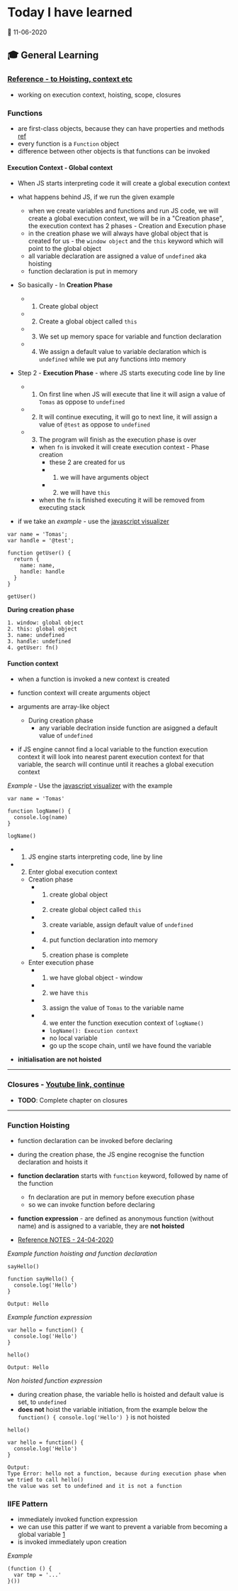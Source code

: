 # Today I have learned

:calendar: 11-06-2020

## :mortar_board: General Learning

### [Reference - to Hoisting, context etc](../23-04-2020/NOTES.md)

- working on execution context, hoisting, scope, closures

### Functions

- are first-class objects, because they can have properties and methods [ref](https://developer.mozilla.org/en-US/docs/Web/JavaScript/Reference/Functions)
- every function is a `Function` object
- difference between other objects is that functions can be invoked

#### Execution Context - Global context

- When JS starts interpreting code it will create a global execution context
- what happens behind JS, if we run the given example
  - when we create variables and functions and run JS code, we will create a global execution context,
  we will be in a "Creation phase", the execution context has 2 phases - Creation and Execution phase
  - in the creation phase we will always have global object that is created for us - the `window object` and the `this` keyword which will point to the global object
  - all variable declaration are assigned a value of `undefined` aka hoisting
  - function declaration is put in memory

- So basically - In **Creation Phase**
  - 1. Create global object
  - 2. Create a global object called `this`
  - 3. We set up memory space for variable and function declaration
  - 4. We assign a default value to variable declaration which is `undefined` while we put any functions into memory

- Step 2 - **Execution Phase** - where JS starts executing code line by line
  - 1. On first line when JS will execute that line it will asign a value of `Tomas` as oppose to `undefined`
  - 2. It will continue executing, it will go to next line, it will assign a value of `@test` as oppose to `undefined`
  - 3. The program will finish as the execution phase is over

    - when `fn` is invoked it will create execution context - Phase creation
      - these 2 are created for us
      - 1. we will have arguments object
      - 2. we will have `this`
    - when the `fn` is finished executing it will be removed from executing stack

- if we take an _example_ - use the [javascript visualizer](https://tylermcginnis.com/javascript-visualizer/)

```
var name = 'Tomas';
var handle = '@test';

function getUser() {
  return {
    name: name,
    handle: handle
  }
}

getUser()
```

**During creation phase**

```
1. window: global object
2. this: global object
3. name: undefined
3. handle: undefined
4. getUser: fn()
```

#### Function context
- when a function is invoked a new context is created
- function context will create arguments object
- arguments are array-like object

  - During creation phase
    - any variable declration inside function are asiggned a default value of `undefined`

- if JS engine cannot find a local variable to the function execution context it will look into nearest parent execution context for that variable, the search will continue until it reaches a global execution context

_Example_ - Use the [javascript visualizer](https://tylermcginnis.com/javascript-visualizer/) with the example

```
var name = 'Tomas'

function logName() {
  console.log(name)
}

logName()
```

- 1. JS engine starts interpreting code, line by line
- 2. Enter global execution context
  - Creation phase
    - 1. create global object
    - 2. create global object called `this`
    - 3. create variable, assign default value of `undefined`
    - 4. put function declaration into memory
    - 5. creation phase is complete
  - Enter execution phase
    - 1. we have global object - window
    - 2. we have `this`
    - 3. assign the value of `Tomas` to the variable name
    - 4. we enter the function execution context of `logName()`
      - `logName(): Execution context`
      - no local variable
      - go up the scope chain, until we have found the variable

- **initialisation are not hoisted**

---

### Closures - [Youtube link, continue](https://youtu.be/Nt-qa_LlUH0?t=1141)
- **TODO**: Complete chapter on closures

---

### Function Hoisting

- function declaration can be invoked before declaring
- during the creation phase, the JS engine recognise the function declaration and hoists it
- **function declaration** starts with `function` keyword, followed by name of the function
  - fn declaration are put in memory before execution phase
  - so we can invoke function before declaring
- **function expression** - are defined as anonymous function (without name) and is assigned to a variable,
they are **not hoisted**

- [Reference NOTES - 24-04-2020](../24-04-2020/NOTES.md)

_Example function hoisting and function declaration_

```
sayHello()

function sayHello() {
  console.log('Hello')
}

Output: Hello
```

_Example function expression_

```
var hello = function() {
  console.log('Hello')
}

hello()

Output: Hello
```

_Non hoisted function expression_

- during creation phase, the variable hello is hoisted and default value is set, to `undefined`
- **does not** hoist the variable initiation, from the example below the `function() { console.log('Hello') }` is not hoisted

```
hello()

var hello = function() {
  console.log('Hello')
}

Output:
Type Error: hello not a function, because during execution phase when we tried to call hello()
the value was set to undefined and it is not a function
```

### IIFE Pattern

- immediately invoked function expression
- we can use this patter if we want to prevent a variable from becoming a global variable [1](http://speakingjs.com/es5/ch01.html#basic_var_scope_and_closures)
- is invoked immediately upon creation

_Example_

```
(function () {
  var tmp = '...'
}())
```
